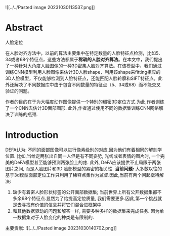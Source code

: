 ![[../../Pasted image 20231030113537.png]]

# Abstract
人脸定位

在人脸对齐方法中，以前的算法主要集中在特定数量的人脸特征点检测，比如5、34或者68个特征点，这些方法都属于**稀疏的人脸对齐算法**。在本文中，我们提出了一种针对大角度人脸图像的一种3D密集人脸对齐算法。在该模型中，我们通过训练CNN模型利用人脸图像来估计3D人脸shape，利用该shape来fitting相应的3D人脸模型，不仅能够检测到人脸特征点，还能匹配人脸轮廓和SIFT特征点。此外还解决了不同数据库中由于包含不同数量的特征点（5、34或68）而不能交叉验证的问题。

作者的目的在于为大幅度动作图像提供一个特别的稠密3D定位方式.为此,作者训练了一个CNN去估计3D面部图形. 
此外,作者通过使用不同的数据集训练CNN网络解决了训练的瓶颈.

# Introduction
DEFA认为: 不同的面部图像可以进行像素级别的对应,因为他们有着相同的解剖学位置.
比如,当给定两张出自同一人但是有不同姿势, 光线或者表情的图片时, 一个完美的DeFA模型甚至能够预测两张脸上的痣. 此外, DeFA应该提供不止局限于两张图片之间, 而是人脸图片和3D 脸部模型的紧密的相关性.
**当前问题:** 
大多数以往的基于3d模型面部定位工作只利用了稀释点集作为监督.因此,当前有两个问起亟待解决:
1. 缺少有着密人脸形状标签的公开面部数据集; 当前世界上所有公开数据集都不多余68个特征点.显然为了给提高定位质量, 我们需要更多.因此,第一个挑战就是去寻找有价值的信息并将它们混合进框架中.
2. 和其他数据驱动的问题和解答一样, 需要多种多样的数据集来完成任务. 因为单一数据集对于人脸变化的种类是有限制的.

主要贡献:
![[../../Pasted image 20231030140702.png]]